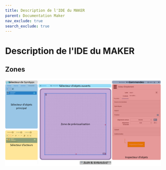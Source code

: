 ```yaml
---
title: Description de l'IDE du MAKER
parent: Documentation Maker
nav_exclude: true
search_exclude: true
---
```


# Description de l'IDE du MAKER


## Zones

![MAKER](assets/maker.png)
